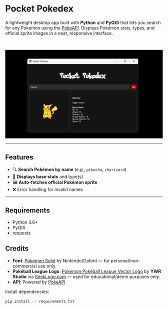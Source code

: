 # Pocket Pokedex

A lightweight desktop app built with **Python** and **PyQt5** that lets you search for any Pokémon using the [PokeAPI](https://pokeapi.co/). Displays Pokémon stats, types, and official sprite images in a neat, responsive interface.

<br>

![Demo](demo.gif)

---

## Features

- 🔍 **Search Pokémon by name** (e.g., `pikachu`, `charizard`)
- 🧬 **Displays base stats** and type(s)
- 🖼️ **Auto-fetches official Pokémon sprite**
- ❌ Error handling for invalid names

---

## Requirements

- Python 3.6+
- PyQt5
- requests

## Credits
- **Font**: [Pokemon Solid](https://www.dafont.com/pokemon.font) by Nintendo/Dafont — for personal/non-commercial use only.
- **Pokéball League Logo**: [Pokémon Pokéball League Vector Logo](https://seeklogo.com/vector-logo/524672/pokemon-pokeball-legue) by **YWR Studio** via [SeekLogo.com](https://seeklogo.com/) — used for educational/demo purposes only.
- **API**: Powered by [PokeAPI](https://pokeapi.co/)


Install dependencies:
```bash
pip install -r requirements.txt



